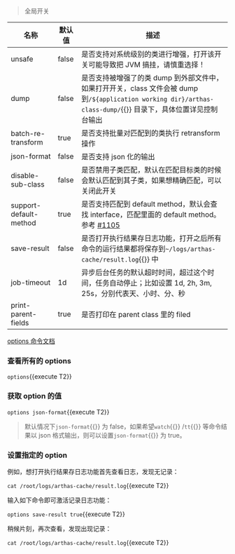> 全局开关

| 名称                   | 默认值 | 描述                                                                                                                                                            |
| ---------------------- | ------ | --------------------------------------------------------------------------------------------------------------------------------------------------------------- |
| unsafe                 | false  | 是否支持对系统级别的类进行增强，打开该开关可能导致把 JVM 搞挂，请慎重选择！                                                                                     |
| dump                   | false  | 是否支持被增强了的类 dump 到外部文件中，如果打开开关，class 文件会被 dump 到`/${application working dir}/arthas-class-dump/`{{}} 目录下，具体位置详见控制台输出 |
| batch-re-transform     | true   | 是否支持批量对匹配到的类执行 retransform 操作                                                                                                                   |
| json-format            | false  | 是否支持 json 化的输出                                                                                                                                          |
| disable-sub-class      | false  | 是否禁用子类匹配，默认在匹配目标类的时候会默认匹配到其子类，如果想精确匹配，可以关闭此开关                                                                      |
| support-default-method | true   | 是否支持匹配到 default method，默认会查找 interface，匹配里面的 default method。参考 [#1105](https://github.com/alibaba/arthas/issues/1105)                     |
| save-result            | false  | 是否打开执行结果存日志功能，打开之后所有命令的运行结果都将保存到`~/logs/arthas-cache/result.log`{{}} 中                                                         |
| job-timeout            | 1d     | 异步后台任务的默认超时时间，超过这个时间，任务自动停止；比如设置 1d, 2h, 3m, 25s，分别代表天、小时、分、秒                                                      |
| print-parent-fields    | true   | 是否打印在 parent class 里的 filed                                                                                                                              |

[options 命令文档](https://arthas.aliyun.com/doc/options.html)

### 查看所有的 options

`options`{{execute T2}}

### 获取 option 的值

`options json-format`{{execute T2}}

> 默认情况下`json-format`{{}} 为 false，如果希望`watch`{{}} /`tt`{{}} 等命令结果以 json 格式输出，则可以设置`json-format`{{}} 为 true。

### 设置指定的 option

例如，想打开执行结果存日志功能首先查看日志，发现无记录：

`cat /root/logs/arthas-cache/result.log`{{execute T2}}

输入如下命令即可激活记录日志功能：

`options save-result true`{{execute T2}}

稍候片刻，再次查看，发现出现记录：

`cat /root/logs/arthas-cache/result.log`{{execute T2}}

